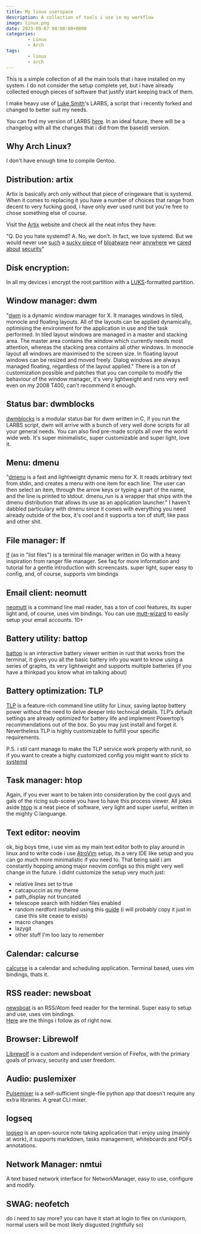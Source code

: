 ```yaml
---
title: My linux userspace
description: A collection of tools i use in my workflow
image: linux.png
date: 2023-09-07 00:00:00+0000
categories:
        - Linux
        - Arch
tags:
        - linux
        - arch
---
```

This is a simple collection of all the main tools that i have installed on my system. I do not consider the setup complete yet, but i have already collected enough pieces of software that justify start keeping track of them.

I make heavy use of [Luke Smith](https://github.com/LukeSmithxyz)'s LARBS, a script that i recently forked and changed to better suit my needs.

You can find my version of LARBS [here](https://github.com/filippo-ferrari/LARBS). In an ideal future, there will be a changelog with all the changes that i did from the base(d) version.

## Why Arch Linux?
I don't have enough time to compile Gentoo. 

## Distribution: artix
Artix is basically arch only without that piece of cringeware that is systemd.
When it comes to replacing it you have a number of choices that range from decent to very fucking good, i have only ever used runit but you're free to chose something else of course. 

Visit the [Artix](https://artixlinux.org/) website and check all the neat infos they have:

"Q. Do you hate systemd?
A. No, we don't. In fact, we love systemd. But we would never use [such](https://thehackernews.com/2019/01/linux-systemd-exploit.html) a [sucky piece](https://suckless.org/sucks/systemd/) of [bloatware](https://chiefio.wordpress.com/2016/05/18/systemd-it-keeps-getting-worse/) near [anywhere](without-systemd.org/wiki/index.php/Arguments_against_systemd) we [cared](https://www.theregister.co.uk/2018/10/26/systemd_dhcpv6_rce/) [about](www.softpanorama.org/Commercial_linuxes/Startup_and_shutdown/systemd.shtml) [security](https://www.theregister.com/2019/01/31/systemd_exploit/)"

## Disk encryption: 
In all my devices i encrypt the root partition with a [LUKS](https://en.wikipedia.org/wiki/Linux_Unified_Key_Setup)-formatted partition.

## Window manager: dwm
"[dwm](https://dwm.suckless.org/) is a dynamic window manager for X. It manages windows in tiled, monocle and floating layouts. All of the layouts can be applied dynamically, optimising the environment for the application in use and the task performed.
In tiled layout windows are managed in a master and stacking area. The master area contains the window which currently needs most attention, whereas the stacking area contains all other windows. In monocle layout all windows are maximised to the screen size. In floating layout windows can be resized and moved freely. Dialog windows are always managed floating, regardless of the layout applied."
There is a ton of customization possible and patches that you can compile to modify the behaviour of the window manager, it's very lightweight and runs very well even on my 2008 T400, can't recommend it enough.

## Status bar: dwmblocks
[dwmblocks](https://github.com/torrinfail/dwmblocks) is a modular status bar for dwm written in C, if you run the LARBS script, dwm will arrive with a bunch of very well done scripts for all your general needs.
You can also find pre-made scripts all over the world wide web. It's super minimalistic, super customizable and super light, love it.

## Menu: dmenu
"[dmenu](https://wiki.archlinux.org/title/dmenu) is a fast and lightweight dynamic menu for X. It reads arbitrary text from stdin, and creates a menu with one item for each line. The user can then select an item, through the arrow keys or typing a part of the name, and the line is printed to stdout. dmenu_run is a wrapper that ships with the dmenu distribution that allows its use as an application launcher."
I haven't dabbled particulary with dmenu since it comes with everything you need already outside of the box, it's cool and it supports a ton of stuff, like pass and other shit.

## File manager: lf
[lf](https://github.com/gokcehan/lf) (as in "list files") is a terminal file manager written in Go with a heavy inspiration from ranger file manager. See faq for more information and tutorial for a gentle introduction with screencasts.
super light, super easy to config, and, of course, supports vim bindings

## Email client: neomutt
[neomutt](https://neomutt.org/) is a command line mail reader, has a ton of cool features, its super light and, of course, uses vim bindings.
You can use [mutt-wizard](https://github.com/LukeSmithxyz/mutt-wizard) to easily setup your email accounts. 10+ 

## Battery utility: battop
[battop](https://github.com/svartalf/rust-battop) is an interactive battery viewer written in rust that works from the terminal, it gives you all the basic battery info you want to know using a series of graphs, its very lightweight and supports multiple batteries (if you have a thinkpad you know what im talking about)

## Battery optimization: TLP
[TLP](https://linrunner.de/tlp/index.html) is a feature-rich command line utility for Linux, saving laptop battery power without the need to delve deeper into technical details.
TLP’s default settings are already optimized for battery life and implement Powertop’s recommendations out of the box. So you may just install and forget it.
Nevertheless TLP is highly customizable to fulfill your specific requirements.

P.S. i stil cant manage to make the TLP service work properly with runit, so if you want to create a highy customized config you might want to stick to [systemd](https://en.wikipedia.org/wiki/Trash)

## Task manager: htop
Again, if you ever want to be taken into consideration by the cool guys and gals of the ricing sub-scene you have to have this process viewer.
All jokes aside [htop](https://htop.dev/) is a neat piece of software, very light and super useful, written in the mighty C languange.

## Text editor: neovim
ok, big boys time, i use vim as my main text editor both to play around in linux and to write code 
i use [AtroVim](https://astronvim.com/) setup, its a very IDE like setup and you can go much more minimalistic if you need to.
That being said i am constantly hopping among major neovim configs so this might very well change in the future.
i didnt customize the setup very much just:
- relative lines set to true
- catcapuccin as my theme
- path_display not truncated
- telescope search with hidden files enabled
- random nerdfont installed using this [guide](https://www.behova.net/install-nerd-font-on-arch-linux/) (i will probably copy it just in case this site cease to exists)
- macro changes
- lazygit 
- other stuff I'm too lazy to remember

## Calendar: calcurse
[calcurse](https://calcurse.org/) is a calendar and scheduling application. Terminal based, uses vim bindings, thats it.

## RSS reader: newsboat
[newsboat](https://newsboat.org) is an RSS/Atom feed reader for the terminal. Super easy to setup and use, uses vim bindings.\
[Here](https://github.com/filippo-ferrari/voidrice/blob/master/.config/newsboat/urls) are the things i follow as of right now.

## Browser: Librewolf
[Librewolf](https://librewolf.net/) is a custom and independent version of Firefox, with the primary goals of privacy, security and user freedom.

## Audio: puslemixer
[Pulsemixer](https://pypi.org/project/pulsemixer/) is a self-sufficient single-file python app that doesn't require any extra libraries. A great CLI mixer.

## logseq
[logseq](https://logseq.com/) is an open-source note taking application that i enjoy using (mainly at work), it supports markdown, tasks management, whiteboards and PDFs annotations.

## Network Manager: nmtui
A text based network interface for NetworkManager, easy to use, configure and modify. 

## SWAG: neofetch
do i need to say more? you can have it start at login to flex on r/unixporn, normal users will be most likely disgusted (rightfully so)
